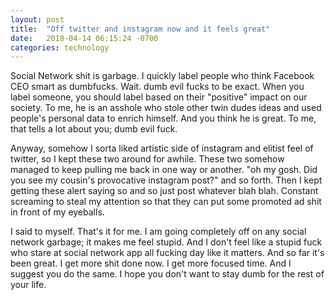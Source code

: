 ```yaml
---
layout: post
title:  "Off twitter and instagram now and it feels great"
date:   2018-04-14 06:15:24 -0700
categories: technology
---
```


Social Network shit is garbage. I quickly label people who think Facebook CEO smart as dumbfucks. Wait. dumb evil fucks to be exact. When you label someone, you should label based on their "positive" impact on our society. To me, he is an asshole who stole other twin dudes ideas and used people's personal data to enrich himself. And you think he is great. To me, that tells a lot about you; dumb evil fuck. 

Anyway, somehow I sorta liked artistic side of instagram and elitist feel of twitter, so I kept these two around for awhile. These two somehow managed to keep pulling me back in one way or another. "oh my gosh. Did you see my cousin's provocative instagram post?" and so forth. Then I kept getting these alert saying so and so just post whatever blah blah. Constant screaming to steal my attention so that they can put some promoted ad shit in front of my eyeballs.

I said to myself. That's it for me. I am going completely off on any social network garbage; it makes me feel stupid. And I don't feel like a stupid fuck who stare at social network app all fucking day like it matters. And so far it's been great. I get more shit done now. I get more focused time. And I suggest you do the same. I hope you don't want to stay dumb for the rest of your life.

